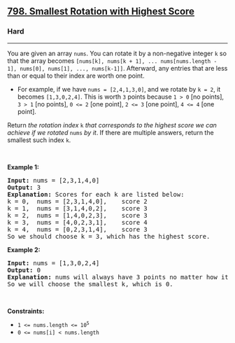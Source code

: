 <h2><a href="https://leetcode.com/problems/smallest-rotation-with-highest-score/">798. Smallest Rotation with Highest Score</a></h2><h3>Hard</h3><hr><div><p><font papago-translate="splitted">You are given an array </font><code>nums</code><font papago-translate="splitted">. You can rotate it by a non-negative integer </font><code>k</code><font papago-translate="splitted"> so that the array becomes </font><code>[nums[k], nums[k + 1], ... nums[nums.length - 1], nums[0], nums[1], ..., nums[k-1]]</code><font papago-translate="splitted">. Afterward, any entries that are less than or equal to their index are worth one point.</font></p>

<ul>
	<li><font papago-translate="splitted">For example, if we have </font><code>nums = [2,4,1,3,0]</code><font papago-translate="splitted">, and we rotate by </font><code>k = 2</code><font papago-translate="splitted">, it becomes </font><code>[1,3,0,2,4]</code><font papago-translate="splitted">. This is worth </font><code>3</code><font papago-translate="splitted"> points because </font><code>1 &gt; 0</code><font papago-translate="splitted"> [no points], </font><code>3 &gt; 1</code><font papago-translate="splitted"> [no points], </font><code>0 &lt;= 2</code><font papago-translate="splitted"> [one point], </font><code>2 &lt;= 3</code><font papago-translate="splitted"> [one point], </font><code>4 &lt;= 4</code><font papago-translate="splitted"> [one point].</font></li>
</ul>

<p><font papago-translate="splitted">Return <em>the rotation index </em></font><code>k</code><font papago-translate="splitted"><em> that corresponds to the highest score we can achieve if we rotated </em></font><code>nums</code><font papago-translate="splitted"><em> by it</em>. If there are multiple answers, return the smallest such index </font><code>k</code><font papago-translate="splitted">.</font></p>

<p>&nbsp;</p>
<p><strong class="example">Example 1:</strong></p>

<pre><strong>Input:</strong> nums = [2,3,1,4,0]
<strong>Output:</strong> 3
<strong>Explanation:</strong> Scores for each k are listed below: 
k = 0,  nums = [2,3,1,4,0],    score 2
k = 1,  nums = [3,1,4,0,2],    score 3
k = 2,  nums = [1,4,0,2,3],    score 3
k = 3,  nums = [4,0,2,3,1],    score 4
k = 4,  nums = [0,2,3,1,4],    score 3
So we should choose k = 3, which has the highest score.
</pre>

<p><strong class="example">Example 2:</strong></p>

<pre><strong>Input:</strong> nums = [1,3,0,2,4]
<strong>Output:</strong> 0
<strong>Explanation:</strong> nums will always have 3 points no matter how it shifts.
So we will choose the smallest k, which is 0.
</pre>

<p>&nbsp;</p>
<p><strong>Constraints:</strong></p>

<ul>
	<li><code>1 &lt;= nums.length &lt;= 10<sup>5</sup></code></li>
	<li><code>0 &lt;= nums[i] &lt; nums.length</code></li>
</ul>
</div>